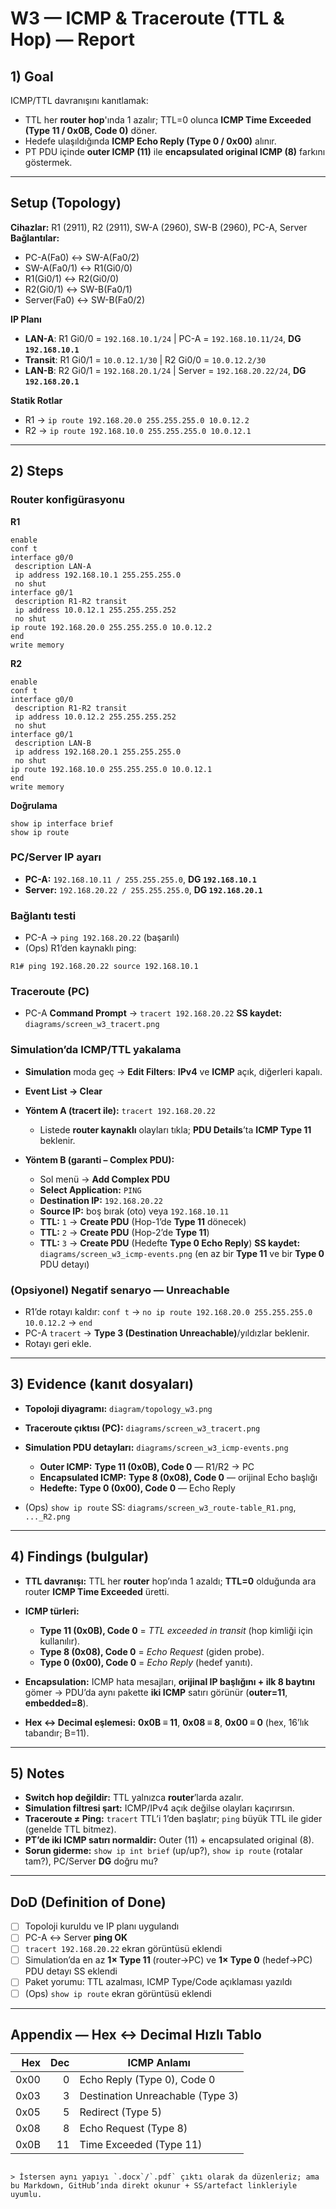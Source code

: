 
# W3 — ICMP & Traceroute (TTL & Hop) — Report

## 1) Goal
ICMP/TTL davranışını kanıtlamak:
- TTL her **router hop**'ında 1 azalır; TTL=0 olunca **ICMP Time Exceeded (Type 11 / 0x0B, Code 0)** döner.
- Hedefe ulaşıldığında **ICMP Echo Reply (Type 0 / 0x00)** alınır.
- PT PDU içinde **outer ICMP (11)** ile **encapsulated original ICMP (8)** farkını göstermek.

---

## Setup (Topology)
**Cihazlar:** R1 (2911), R2 (2911), SW-A (2960), SW-B (2960), PC-A, Server  
**Bağlantılar:**  
- PC-A(Fa0) ↔ SW-A(Fa0/2)  
- SW-A(Fa0/1) ↔ R1(Gi0/0)  
- R1(Gi0/1) ↔ R2(Gi0/0)  
- R2(Gi0/1) ↔ SW-B(Fa0/1)  
- Server(Fa0) ↔ SW-B(Fa0/2)

**IP Planı**
- **LAN-A**: R1 Gi0/0 = `192.168.10.1/24`  | PC-A = `192.168.10.11/24`, **DG `192.168.10.1`**
- **Transit**: R1 Gi0/1 = `10.0.12.1/30` | R2 Gi0/0 = `10.0.12.2/30`
- **LAN-B**: R2 Gi0/1 = `192.168.20.1/24` | Server = `192.168.20.22/24`, **DG `192.168.20.1`**

**Statik Rotlar**
- R1 → `ip route 192.168.20.0 255.255.255.0 10.0.12.2`
- R2 → `ip route 192.168.10.0 255.255.255.0 10.0.12.1`

---

## 2) Steps

### Router konfigürasyonu
**R1**
```text
enable
conf t
interface g0/0
 description LAN-A
 ip address 192.168.10.1 255.255.255.0
 no shut
interface g0/1
 description R1-R2 transit
 ip address 10.0.12.1 255.255.255.252
 no shut
ip route 192.168.20.0 255.255.255.0 10.0.12.2
end
write memory
````

**R2**

```text
enable
conf t
interface g0/0
 description R1-R2 transit
 ip address 10.0.12.2 255.255.255.252
 no shut
interface g0/1
 description LAN-B
 ip address 192.168.20.1 255.255.255.0
 no shut
ip route 192.168.10.0 255.255.255.0 10.0.12.1
end
write memory
```

**Doğrulama**

```text
show ip interface brief
show ip route
```

###  PC/Server IP ayarı

* **PC-A:** `192.168.10.11 / 255.255.255.0`, **DG `192.168.10.1`**
* **Server:** `192.168.20.22 / 255.255.255.0`, **DG `192.168.20.1`**

###  Bağlantı testi

* PC-A → `ping 192.168.20.22` (başarılı)
* (Ops) R1’den kaynaklı ping:

```text
R1# ping 192.168.20.22 source 192.168.10.1
```

### Traceroute (PC)

* PC-A **Command Prompt** → `tracert 192.168.20.22`
  **SS kaydet:** `diagrams/screen_w3_tracert.png`

### Simulation’da ICMP/TTL yakalama

* **Simulation** moda geç → **Edit Filters**: **IPv4** ve **ICMP** açık, diğerleri kapalı.
* **Event List → Clear**
* **Yöntem A (tracert ile):** `tracert 192.168.20.22`

  * Listede **router kaynaklı** olayları tıkla; **PDU Details**’ta **ICMP Type 11** beklenir.
* **Yöntem B (garanti – Complex PDU):**

  * Sol menü → **Add Complex PDU**
  * **Select Application:** `PING`
  * **Destination IP:** `192.168.20.22`
  * **Source IP:** boş bırak (oto) veya `192.168.10.11`
  * **TTL:** `1` → **Create PDU** (Hop-1’de **Type 11** dönecek)
  * **TTL:** `2` → **Create PDU** (Hop-2’de **Type 11**)
  * **TTL:** `3` → **Create PDU** (Hedefte **Type 0 Echo Reply**)
    **SS kaydet:** `diagrams/screen_w3_icmp-events.png` (en az bir **Type 11** ve bir **Type 0** PDU detayı)

### (Opsiyonel) Negatif senaryo — Unreachable

* R1’de rotayı kaldır:
  `conf t` → `no ip route 192.168.20.0 255.255.255.0 10.0.12.2` → `end`
* PC-A `tracert` → **Type 3 (Destination Unreachable)**/yıldızlar beklenir.
* Rotayı geri ekle.

---

## 3) Evidence (kanıt dosyaları)

* **Topoloji diyagramı:** `diagram/topology_w3.png`
* **Traceroute çıktısı (PC):** `diagrams/screen_w3_tracert.png`
* **Simulation PDU detayları:** `diagrams/screen_w3_icmp-events.png`

  * **Outer ICMP:** **Type 11 (0x0B), Code 0** — R1/R2 → PC
  * **Encapsulated ICMP:** **Type 8 (0x08), Code 0** — orijinal Echo başlığı
  * **Hedefte:** **Type 0 (0x00), Code 0** — Echo Reply
* (Ops) `show ip route` SS: `diagrams/screen_w3_route-table_R1.png`, `..._R2.png`

---

## 4) Findings (bulgular)

* **TTL davranışı:** TTL her **router** hop’ında 1 azaldı; **TTL=0** olduğunda ara router **ICMP Time Exceeded** üretti.
* **ICMP türleri:**

  * **Type 11 (0x0B), Code 0** = *TTL exceeded in transit* (hop kimliği için kullanılır).
  * **Type 8 (0x08), Code 0** = *Echo Request* (giden probe).
  * **Type 0 (0x00), Code 0** = *Echo Reply* (hedef yanıtı).
* **Encapsulation:** ICMP hata mesajları, **orijinal IP başlığını + ilk 8 baytını** gömer → PDU’da aynı pakette **iki ICMP** satırı görünür (**outer=11**, **embedded=8**).
* **Hex ↔ Decimal eşlemesi:**
  **0x0B ≡ 11**, **0x08 ≡ 8**, **0x00 ≡ 0** (hex, 16’lık tabandır; B=11).

---

## 5) Notes

* **Switch hop değildir:** TTL yalnızca **router**’larda azalır.
* **Simulation filtresi şart:** ICMP/IPv4 açık değilse olayları kaçırırsın.
* **Traceroute ≠ Ping:** `tracert` TTL’i 1’den başlatır; `ping` büyük TTL ile gider (genelde TTL bitmez).
* **PT’de iki ICMP satırı normaldir:** Outer (11) + encapsulated original (8).
* **Sorun giderme:** `show ip int brief` (up/up?), `show ip route` (rotalar tam?), PC/Server **DG** doğru mu?

---

## DoD (Definition of Done)

* [ ] Topoloji kuruldu ve IP planı uygulandı
* [ ] PC-A ↔ Server **ping OK**
* [ ] `tracert 192.168.20.22` ekran görüntüsü eklendi
* [ ] Simulation’da en az **1× Type 11** (router→PC) ve **1× Type 0** (hedef→PC) PDU detayı SS eklendi
* [ ] Paket yorumu: TTL azalması, ICMP Type/Code açıklaması yazıldı
* [ ] (Ops) `show ip route` ekran görüntüsü eklendi

---

## Appendix — Hex ↔ Decimal Hızlı Tablo

|  Hex | Dec | ICMP Anlamı                      |
| ---: | --: | -------------------------------- |
| 0x00 |   0 | Echo Reply (Type 0), Code 0      |
| 0x03 |   3 | Destination Unreachable (Type 3) |
| 0x05 |   5 | Redirect (Type 5)                |
| 0x08 |   8 | Echo Request (Type 8)            |
| 0x0B |  11 | Time Exceeded (Type 11)          |

```

> İstersen aynı yapıyı `.docx`/`.pdf` çıktı olarak da düzenleriz; ama bu Markdown, GitHub’ında direkt okunur + SS/artefact linkleriyle uyumlu.
```
